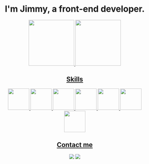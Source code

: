 <div align="center">
  <h1>I'm Jimmy, a front-end developer.</h1>
</div>
<div align="center">
  <a href="https://github.com/jimmyarbats">
  <img height="150em" src="https://github-readme-stats.vercel.app/api?username=jimmyarbats&show_icons=true&theme=transparent"/> 
  <img height="150em" src="https://github-readme-stats.vercel.app/api/top-langs/?username=jimmyarbats&layout=compact&langs_count=7&theme=transparent"/>
</div>
  
  ##
  
<div align="center" style="display: inline_block">
  <h2>Skills</h2>
  <img height="70em" src="https://cdn.jsdelivr.net/gh/devicons/devicon/icons/html5/html5-original.svg"/> 
  <img height="70em" src="https://cdn.jsdelivr.net/gh/devicons/devicon/icons/css3/css3-original.svg" /> 
  <img height="70em" src="https://cdn.jsdelivr.net/gh/devicons/devicon/icons/bootstrap/bootstrap-original.svg"/> 
  <img height="70em" src="https://cdn.jsdelivr.net/gh/devicons/devicon/icons/javascript/javascript-original.svg" /> 
  <img height="70em" src="https://cdn.jsdelivr.net/gh/devicons/devicon/icons/nodejs/nodejs-original.svg" />
  <img height="70em" src="https://cdn.jsdelivr.net/gh/devicons/devicon/icons/jest/jest-plain.svg" /> 
  <img height="70em" src="https://cdn.jsdelivr.net/gh/devicons/devicon/icons/react/react-original.svg" /> 
</div>
  
  ##

<div align="center" style="display: inline_block">
  <h2>Contact me</h2>
  <a href="mailto:jimmyaraujob@gmail.co"><img src="https://img.shields.io/badge/Gmail-D14836?style=for-the-badge&logo=gmail&logoColor=white"/></a>
  <a href="https://www.linkedin.com/in/jimmyarbats/" target="_blank"><img src="https://img.shields.io/badge/-LinkedIn-%230077B5?style=for-the-badge&logo=linkedin&logoColor=white" target="_blank"></a> 
</div>
